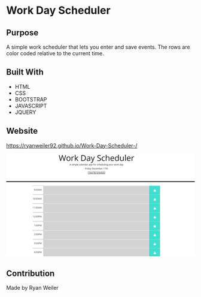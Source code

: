 # Work Day Scheduler 

## Purpose
A simple work scheduler that lets you enter and save events. The rows are color coded relative to the current time.

## Built With
* HTML
* CSS
* BOOTSTRAP
* JAVASCRIPT
* JQUERY

## Website
https://ryanweiler92.github.io/Work-Day-Scheduler-/

![Work Day Scheduler-Screenshot](assets/images/Work-Day-Scheduler-Screenshot.jpg)

## Contribution
Made by Ryan Weiler
